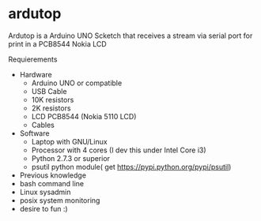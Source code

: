 ardutop
=======

Ardutop is a Arduino UNO Scketch that receives a stream via serial port for print in a PCB8544 Nokia LCD


Requierements

- Hardware
  - Arduino UNO or compatible
  - USB Cable
  - 10K resistors
  - 2K resistors
  - LCD PCB8544 (Nokia 5110 LCD)
  - Cables
- Software
  - Laptop with GNU/Linux 
  - Processor with 4 cores (I dev this under Intel Core i3)
  - Python 2.7.3 or superior
  - psutil python module( get https://pypi.python.org/pypi/psutil)
- Previous knowledge
 - bash command line
 - Linux sysadmin
 - posix system monitoring
 - desire to fun :)


